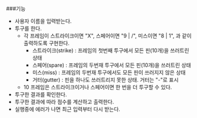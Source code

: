 ###기능
- 사용자 이름을 입력받는다.
- 투구를 한다. 
  - 각 프레임이 스트라이크이면 "X", 스페어이면 "9 | /", 미스이면 "8 | 1", 과 같이 출력하도록 구현한다.  
    - 스트라이크(strike) : 프레임의 첫번째 투구에서 모든 핀(10개)을 쓰러트린 상태
    - 스페어(spare) : 프레임의 두번재 투구에서 모든 핀(10개)을 쓰러트린 상태
    - 미스(miss) : 프레임의 두번재 투구에서도 모든 핀이 쓰러지지 않은 상태
    - 거터(gutter) : 핀을 하나도 쓰러트리지 못한 상태. 거터는 "-"로 표시
  - 10 프레임은 스트라이크이거나 스페어이면 한 번을 더 투구할 수 있다.
- 투구한 결과를 확인한다.
- 투구한 결과에 따라 점수를 계산하고 출력한다.
- 실행중에 에러가 나면 최근 입력부터 다시 받는다.